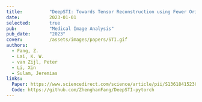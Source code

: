 ```yaml
---
title:          "DeepSTI: Towards Tensor Reconstruction using Fewer Orientations in Susceptibility Tensor Imaging"
date:           2023-01-01
selected:       true
pub:            "Medical Image Analysis"
pub_date:       "2023"
cover:          /assets/images/papers/STI.gif
authors:
  - Fang, Z.
  - Lai, K. W.
  - van Zijl, Peter
  - Li, Xin
  - Sulam, Jeremias
links:
  Paper: https://www.sciencedirect.com/science/article/pii/S1361841523000890
  Code: https://github.com/ZhenghanFang/DeepSTI-pytorch
---
```

